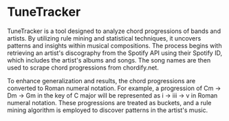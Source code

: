 # TuneTracker
TuneTracker is a tool designed to analyze chord progressions of bands and artists. By utilizing rule mining and statistical techniques, it uncovers patterns and insights within musical compositions. The process begins with retrieving an artist's discography from the Spotify API using their Spotify ID, which includes the artist's albums and songs. The song names are then used to scrape chord progressions from chordify.net.

To enhance generalization and results, the chord progressions are converted to Roman numeral notation. For example, a progression of Cm -> Dm -> Gm in the key of C major will be represented as i -> iii -> v in Roman numeral notation. These progressions are treated as buckets, and a rule mining algorithm is employed to discover patterns in the artist's music.
